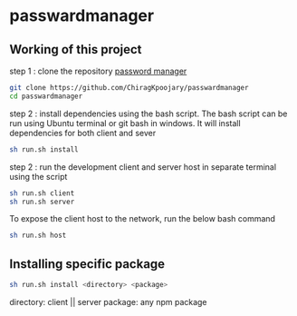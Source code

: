 # passwardmanager

## Working of this project

step 1 : clone the repository [password manager](https://github.com/ChiragKpoojary/passwardmanagerhttps://github.com/ChiragKpoojary/passwardmanager)

```bash
git clone https://github.com/ChiragKpoojary/passwardmanager
cd passwardmanager
```

step 2 : install dependencies using the bash script. The bash script can be run using Ubuntu terminal or git bash in windows. It will install dependencies for both client and sever

```bash
sh run.sh install
```

step 2 : run the development client and server host in separate terminal using the script
```bash
sh run.sh client
sh run.sh server
```

To expose the client host to the network, run the below bash command
```bash
sh run.sh host
```

## Installing specific package

```bash
sh run.sh install <directory> <package>
```

directory: client || server
package: any npm package